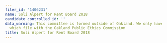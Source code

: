 ```yaml
---
filer_id: '1406231'
name: Soli Alpert for Rent Board 2018
candidate_controlled_id: ''
data_warning: This committee is formed outside of Oakland. We only have data on committees
  which file with the Oakland Public Ethics Commission
title: Soli Alpert for Rent Board 2018
---
```

